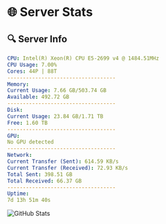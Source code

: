 # 🌐 Server Stats
## 🔍 Server Info
```yaml
CPU: Intel(R) Xeon(R) CPU E5-2699 v4 @ 1484.51MHz
CPU Usage: 7.00%
Cores: 44P | 88T
-----------------------------------
Memory:
Current Usage: 7.66 GB/503.74 GB
Available: 492.72 GB
-----------------------------------
Disk:
Current Usage: 23.84 GB/1.71 TB
Free: 1.60 TB
-----------------------------------
GPU:
No GPU detected
-----------------------------------
Network:
Current Transfer (Sent): 614.59 KB/s
Current Transfer (Received): 72.93 KB/s
Total Sent: 398.51 GB
Total Received: 66.37 GB
-----------------------------------
Uptime:
7d 13h 51m 40s
```
![GitHub Stats](https://img.shields.io/badge/Updated-2025-04-27_07:00:28-blue)